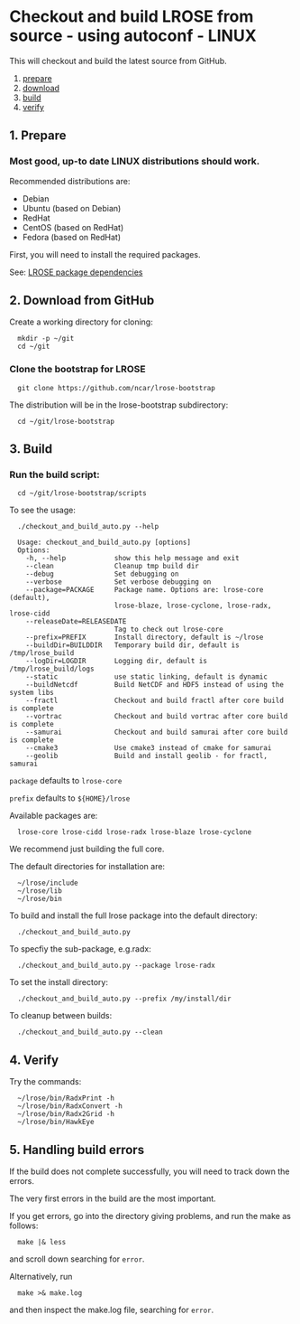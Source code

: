 # Checkout and build LROSE from source - using autoconf - LINUX

This will checkout and build the latest source from GitHub.

1. [prepare](#prepare)
2. [download](#download)
3. [build](#build)
4. [verify](#verify)

<a name="prepare"/>

## 1. Prepare

### Most good, up-to date LINUX distributions should work.

Recommended distributions are:

  * Debian
  * Ubuntu (based on Debian)
  * RedHat
  * CentOS (based on RedHat)
  * Fedora (based on RedHat)

First, you will need to install the required packages.

See: [LROSE package dependencies](../build//lrose_package_dependencies.md)

<a name="download"/>

## 2. Download from GitHub

Create a working directory for cloning:

```
  mkdir -p ~/git
  cd ~/git
```

### Clone the bootstrap for LROSE

```
  git clone https://github.com/ncar/lrose-bootstrap
```

The distribution will be in the lrose-bootstrap subdirectory:

```
  cd ~/git/lrose-bootstrap
```

<a name="build"/>

## 3. Build

### Run the build script:

```
  cd ~/git/lrose-bootstrap/scripts
```

To see the usage:

```
  ./checkout_and_build_auto.py --help
```

```
  Usage: checkout_and_build_auto.py [options]
  Options:
    -h, --help            show this help message and exit
    --clean               Cleanup tmp build dir
    --debug               Set debugging on
    --verbose             Set verbose debugging on
    --package=PACKAGE     Package name. Options are: lrose-core (default),
                          lrose-blaze, lrose-cyclone, lrose-radx, lrose-cidd
    --releaseDate=RELEASEDATE
                          Tag to check out lrose-core
    --prefix=PREFIX       Install directory, default is ~/lrose
    --buildDir=BUILDDIR   Temporary build dir, default is /tmp/lrose_build
    --logDir=LOGDIR       Logging dir, default is /tmp/lrose_build/logs
    --static              use static linking, default is dynamic
    --buildNetcdf         Build NetCDF and HDF5 instead of using the system libs
    --fractl              Checkout and build fractl after core build is complete
    --vortrac             Checkout and build vortrac after core build is complete
    --samurai             Checkout and build samurai after core build is complete
    --cmake3              Use cmake3 instead of cmake for samurai
    --geolib              Build and install geolib - for fractl, samurai

```

`package` defaults to `lrose-core`

`prefix` defaults to `${HOME}/lrose`

Available packages are:

```
  lrose-core lrose-cidd lrose-radx lrose-blaze lrose-cyclone
```

We recommend just building the full core.

The default directories for installation are:

```
  ~/lrose/include
  ~/lrose/lib
  ~/lrose/bin
```

To build and install the full lrose package into the default directory:

```
  ./checkout_and_build_auto.py
```

To specfiy the sub-package, e.g.radx:

```
  ./checkout_and_build_auto.py --package lrose-radx
```

To set the install directory:

```
  ./checkout_and_build_auto.py --prefix /my/install/dir
```

To cleanup between builds:

```
  ./checkout_and_build_auto.py --clean
```

<a name="verify"/>

## 4. Verify

Try the commands:
```
  ~/lrose/bin/RadxPrint -h
  ~/lrose/bin/RadxConvert -h
  ~/lrose/bin/Radx2Grid -h
  ~/lrose/bin/HawkEye
```

## 5. Handling build errors

If the build does not complete successfully, you will need to
track down the errors.

The very first errors in the build are the most important.

If you get errors, go into the directory giving problems, and
run the make as follows:

```
  make |& less
```

and scroll down searching for `error`.

Alternatively, run

```
  make >& make.log
```

and then inspect the make.log file, searching for `error`.


